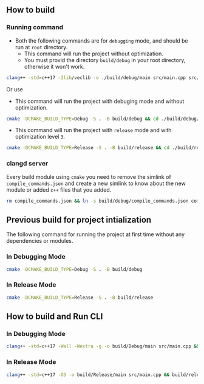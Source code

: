 ## How to build

### Running command

- Both the following commands are for `debugging` mode, and should be run at `root` directory.
  - This command will run the project without optimization.
  - You must provid the directory `build/debug` in your root directory, otherwise it won't work.

```sh
clang++ -std=c++17 -Ilib/veclib -o ./build/debug/main src/main.cpp src/lib/veclib/vector2d.cpp && ./build/debug/main
```

Or use

- This command will run the project with debuging mode and without optimization.

```sh
cmake -DCMAKE_BUILD_TYPE=Debug -S . -B build/debug && cd ./build/debug/ && make && ./main && ../../
```

- This command will run the project with `release` mode and with optimization level `3`.

```sh
cmake -DCMAKE_BUILD_TYPE=Release -S . -B build/release && cd ./build/release/ && make && ./main && ../../
```

### clangd server

Every build module using `cmake` you need to remove the simlink of
`compile_commands.json` and create a new simlink to know about the new module
or added `c++` files that you added.

```sh
rm compile_commands.json && ln -s build/debug/compile_commands.json compile_commands.json
```

## Previous build for project intialization

The following command for running the project at first time without any dependencies or modules.

### In Debugging Mode

```sh
cmake -DCMAKE_BUILD_TYPE=Debug -S . -B build/debug
```

### In Release Mode

```sh
cmake -DCMAKE_BUILD_TYPE=Release -S . -B build/release
```

## How to build and Run CLI

### In Debugging Mode

```sh
clang++ -std=c++17 -Wall -Wextra -g -o build/Debug/main src/main.cpp && build/debug/main
```

### In Release Mode

```sh
clang++ -std=c++17 -O3 -o build/Release/main src/main.cpp && build/release/main
```
